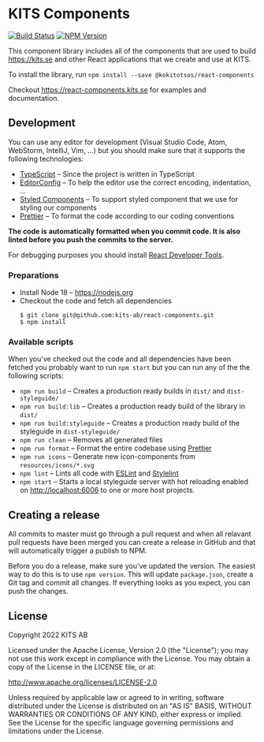 # KITS Components

[![Build Status](https://github.com/kits-ab/react-components/workflows/build/badge.svg?branch=master)](https://github.com/kits-ab/react-components/actions?query=workflow%3Abuild) [![NPM Version](https://badge.fury.io/js/%40kokitotsos%2Freact-components.svg)](https://badge.fury.io/js/%40kokitotsos%2Freact-components)

This component library includes all of the components that are used to build <https://kits.se> and other React applications that we create and use at KITS.

To install the library, run `npm install --save @kokitotsos/react-components`

Checkout <https://react-components.kits.se> for examples and documentation.

## Development

You can use any editor for development (Visual Studio Code, Atom, WebStorm, IntelliJ, Vim, ...) but you should make sure that it supports the following technologies:

- [TypeScript](https://www.typescriptlang.org) – Since the project is written in TypeScript
- [EditorConfig](https://editorconfig.org) – To help the editor use the correct encoding, indentation, ...
- [Styled Components](https://www.styled-components.com) – To support styled component that we use for styling our components
- [Prettier](https://prettier.io) – To format the code according to our coding conventions

**The code is automatically formatted when you commit code. It is also linted before you push the commits to the server.**

For debugging purposes you should install [React Developer Tools](https://github.com/facebook/react-devtools).

### Preparations

- Install Node 18 – <https://nodejs.org>
- Checkout the code and fetch all dependencies
  ```
  $ git clone git@github.com:kits-ab/react-components.git
  $ npm install
  ```

### Available scripts

When you've checked out the code and all dependencies have been fetched you probably want to run `npm start` but you can run any of the the following scripts:

- `npm run build` – Creates a production ready builds in `dist/` and `dist-styleguide/`
- `npm run build:lib` – Creates a production ready build of the library in `dist/`
- `npm run build:styleguide` – Creates a production ready build of the styleguide in `dist-styleguide/`
- `npm run clean` – Removes all generated files
- `npm run format` – Format the entire codebase using [Prettier](https://prettier.io)
- `npm run icons` – Generate new icon-components from `resources/icons/*.svg`
- `npm lint` – Lints all code with [ESLint](https://eslint.org) and [Stylelint](https://stylelint.io)
- `npm start` – Starts a local styleguide server with hot reloading enabled on <http://localhost:6006>
  to one or more host projects.

## Creating a release

All commits to master must go through a pull request and when all relavant pull requests have been merged you can create a release in GitHub and that will automatically trigger a publish to NPM.

Before you do a release, make sure you've updated the version. The easiest way to do this is to use `npm version`. This will update `package.json`, create a Git tag and commit all changes. If everything looks as you expect, you can push the changes.

## License

Copyright 2022 KITS AB

Licensed under the Apache License, Version 2.0 (the "License"); you may not use this work except in compliance with the License. You may obtain a copy of the License in the LICENSE file, or at:

<http://www.apache.org/licenses/LICENSE-2.0>

Unless required by applicable law or agreed to in writing, software distributed under the License is distributed on an "AS IS" BASIS, WITHOUT WARRANTIES OR CONDITIONS OF ANY KIND, either express or implied. See the License for the specific language governing permissions and limitations under the License.
